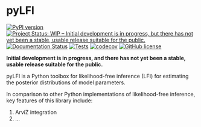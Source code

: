 # pyLFI

[![PyPI version](https://badge.fury.io/py/pylfi.svg)](https://badge.fury.io/py/pylfi)
[![Project Status: WIP – Initial development is in progress, but there has not yet been a stable, usable release suitable for the public.](https://www.repostatus.org/badges/latest/wip.svg)](https://www.repostatus.org/#wip)
[![Documentation Status](https://readthedocs.org/projects/pylfi/badge/?version=latest)](https://pylfi.readthedocs.io/en/latest/?badge=latest)
[![Tests](https://github.com/nicolossus/pylfi/workflows/Tests/badge.svg?branch=main)](https://github.com/nicolossus/pylfi/actions)
[![codecov](https://codecov.io/gh/nicolossus/pylfi/branch/main/graph/badge.svg)](https://codecov.io/gh/nicolossus/pylfi)
[![GitHub license](https://img.shields.io/github/license/nicolossus/pylfi)](https://github.com/nicolossus/pylfi/blob/pylfi/LICENSE)

**Initial development is in progress, and there has not yet been a stable, usable release suitable for the public.**


pyLFI is a Python toolbox for likelihood-free inference (LFI) for estimating the posterior distributions of model parameters.

In comparison to other Python implementations of likelihood-free inference, key features of this library include:

1. ArviZ integration
2. ...
